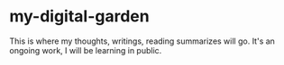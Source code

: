 # my-digital-garden
This is where my thoughts, writings, reading summarizes will go.
It's an ongoing work, I will be learning in public.
